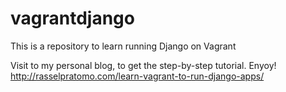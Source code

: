 # vagrantdjango
This is a repository to learn running Django on Vagrant

Visit to my personal blog, to get the step-by-step tutorial. Enyoy!
http://rasselpratomo.com/learn-vagrant-to-run-django-apps/
